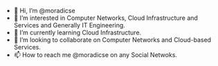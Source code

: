 - 👋 Hi, I’m @moradicse
- 👀 I’m interested in Computer Networks, Cloud Infrastructure and Services and Generally IT Engineering.
- 🌱 I’m currently learning Cloud Infrastructure.
- 💞️ I’m looking to collaborate on Computer Networks and Cloud-based Services.
- 📫 How to reach me @moradicse on any Social Netwoks.

<!---
moradicse/moradicse is a ✨ special ✨ repository because its `README.md` (this file) appears on your GitHub profile.
You can click the Preview link to take a look at your changes.
--->
